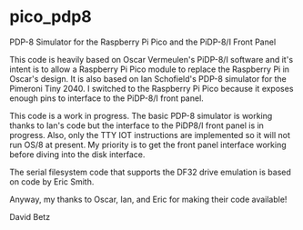 # pico_pdp8
PDP-8 Simulator for the Raspberry Pi Pico and the PiDP-8/I Front Panel

This code is heavily based on Oscar Vermeulen's PiDP-8/I software and it's intent is to
allow a Raspberry Pi Pico module to replace the Raspberry Pi in Oscar's design. It is
also based on Ian Schofield's PDP-8 simulator for the Pimeroni Tiny 2040. I switched to
the Raspberry Pi Pico because it exposes enough pins to interface to the PiDP-8/I front
panel.

This code is a work in progress. The basic PDP-8 simulator is working thanks to Ian's
code but the interface to the PiDP8/I front panel is in progress. Also, only the TTY
IOT instructions are implemented so it will not run OS/8 at present. My priority is to
get the front panel interface working before diving into the disk interface.

The serial filesystem code that supports the DF32 drive emulation is based on code
by Eric Smith.

Anyway, my thanks to Oscar, Ian, and Eric for making their code available!

David Betz
